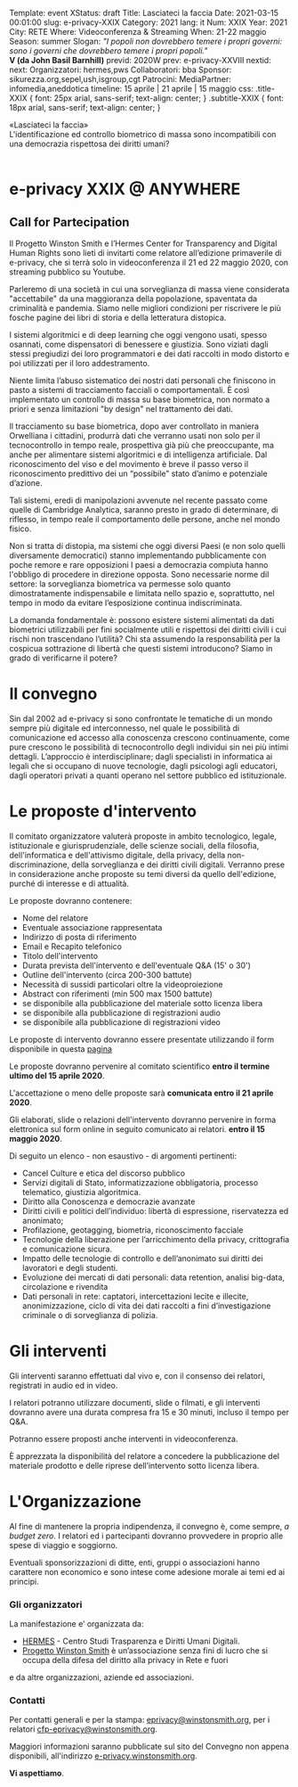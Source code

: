 Template: event
XStatus: draft
Title: Lasciateci la faccia
Date: 2021-03-15 00:01:00
slug: e-privacy-XXIX
Category: 2021
lang: it
Num: XXIX
Year: 2021
City: RETE
Where: Videoconferenza & Streaming
When: 21-22 maggio
Season: summer
Slogan: <i>"I popoli non dovrebbero temere i propri governi: sono i governi che dovrebbero temere i propri popoli."</i><br/><b>V (da John Basil Barnhill)</b>
previd: 2020W
prev: e-privacy-XXVIII
nextid:
next:
Organizzatori: hermes,pws
Collaboratori: bba
Sponsor: sikurezza.org,sepel,ush,isgroup,cgt
Patrocini:
MediaPartner: infomedia,aneddotica
timeline: 15 aprile | 21 aprile | 15 maggio
css: .title-XXIX { font: 25px arial, sans-serif; text-align: center; }   .subtitle-XXIX { font: 18px arial, sans-serif; text-align: center; }

<div class="title-XXIX">«Lasciateci la faccia»</div>
<div class="subtitle-XXIX">L'identificazione ed controllo biometrico di massa sono incompatibili con una democrazia rispettosa dei diritti umani?</div>
<br/>

# e-privacy XXIX @ ANYWHERE

## Call for Partecipation


Il Progetto Winston Smith e l’Hermes Center for Transparency and Digital Human Rights sono lieti di invitarti come relatore all’edizione primaverile di e-privacy, che si terrà solo in videoconferenza il 21 ed 22 maggio 2020, con streaming pubblico su Youtube.

Parleremo di una società in cui una sorveglianza di massa viene considerata "accettabile" da una maggioranza della popolazione, spaventata da criminalità e pandemia. Siamo nelle migliori condizioni per riscrivere le più fosche pagine dei libri di storia e della letteratura distopica.

I sistemi algoritmici e di deep learning che oggi vengono usati, spesso osannati, come dispensatori di benessere e giustizia. Sono viziati dagli stessi pregiudizi dei loro programmatori e dei dati raccolti in modo distorto e poi utilizzati per il loro addestramento.

Niente limita l’abuso sistematico dei nostri dati personali che finiscono in pasto a sistemi di tracciamento facciali o comportamentali. È così implementato un controllo di massa su base biometrica, non normato a priori e senza limitazioni "by design" nel trattamento dei dati.

Il tracciamento su base biometrica, dopo aver controllato in maniera Orwelliana i cittadini, produrrà dati che verranno usati non solo per il tecnocontrollo in tempo reale, prospettiva già più che preoccupante, ma anche per alimentare sistemi algoritmici e di intelligenza artificiale. Dal riconoscimento del viso e del movimento è breve il passo verso il riconoscimento predittivo dei un “possibile” stato d’animo e potenziale d’azione.

Tali sistemi, eredi di manipolazioni avvenute nel recente passato come quelle di Cambridge Analytica, saranno presto in grado di determinare, di riflesso, in tempo reale il comportamento delle persone, anche nel mondo fisico.

Non si tratta di distopia, ma sistemi che oggi diversi Paesi (e non solo quelli diversamente democratici) stanno implementando pubblicamente con poche remore e rare opposizioni
I paesi a democrazia compiuta hanno l'obbligo di procedere in direzione opposta. Sono necessarie norme dil settore: la sorveglianza biometrica va permesse  solo quanto dimostratamente indispensabile e limitata nello spazio e, soprattutto, nel tempo in modo da evitare l’esposizione continua indiscriminata.

La domanda fondamentale è: possono esistere sistemi alimentati da dati biometrici utilizzabili per fini socialmente utili e rispettosi dei diritti civili i cui rischi non trascendano l’utilità? Chi sta assumendo la responsabilità per la cospicua sottrazione di libertà che questi sistemi introducono? Siamo in grado di verificarne il potere? 

# Il convegno

Sin dal 2002 ad e-privacy si sono confrontate le tematiche di un mondo
sempre più digitale ed interconnesso, nel quale le possibilità di
comunicazione ed accesso alla conoscenza crescono continuamente, come
pure crescono le possibilità di tecnocontrollo degli individui sin nei
più intimi dettagli.
L’approccio è interdisciplinare; dagli
specialisti in informatica ai legali che si occupano di nuove
tecnologie, dagli psicologi agli educatori, dagli operatori privati a
quanti operano nel settore pubblico ed istituzionale.


# Le proposte d'intervento

Il comitato organizzatore valuterà proposte in ambito tecnologico,
legale, istituzionale e giurisprudenziale, delle scienze sociali,
della filosofia, dell'informatica e dell'attivismo digitale, della
privacy, della non-discriminazione, della sorveglianza e dei
diritti civili digitali.
Verranno prese in considerazione anche proposte su temi diversi da
quello dell'edizione, purché di interesse e di attualità.

Le proposte dovranno contenere:

- Nome del relatore
- Eventuale associazione rappresentata
- Indirizzo di posta di riferimento
- Email e Recapito telefonico
- Titolo dell'intervento
- Durata prevista dell'intervento e dell'eventuale Q&A (15' o 30')
- Outline dell'intervento (circa 200-300 battute)
- Necessità di sussidi particolari oltre la videoproiezione
- Abstract con riferimenti (min 500 max 1500 battute)
- se disponibile alla pubblicazione del materiale sotto licenza libera
- se disponibile alla pubblicazione di registrazioni audio
- se disponibile alla pubblicazione di registrazioni video

Le proposte di intervento dovranno essere presentate utilizzando il
form disponibile in questa  [pagina](http://e-privacy.winstonsmith.org/e-privacy-XXIX-proposta.html)

Le proposte dovranno pervenire al comitato scientifico __entro il
termine ultimo del 15 aprile 2020__.

L'accettazione o meno delle proposte sarà **comunicata entro il 21 aprile 2020**.

Gli elaborati, slide o relazioni dell'intervento dovranno pervenire in
forma elettronica sul form online in seguito comunicato ai relatori.
**entro il 15 maggio 2020**.

Di seguito un elenco - non esaustivo - di argomenti pertinenti:

- Cancel Culture e etica del discorso pubblico
- Servizi digitali di Stato, informatizzazione obbligatoria, processo telematico, giustizia algoritmica.
- Diritto alla Conoscenza e democrazie avanzate
- Diritti civili e politici dell’individuo: libertà di espressione, riservatezza ed anonimato;
- Profilazione, geotagging, biometria, riconoscimento facciale
- Tecnologie della liberazione per l’arricchimento della privacy, crittografia e comunicazione sicura.
- Impatto delle tecnologie di controllo e dell’anonimato sui diritti dei lavoratori e degli studenti.
- Evoluzione dei mercati di dati personali: data retention, analisi big-data, circolazione e rivendita
- Dati personali in rete: captatori, intercettazioni lecite e illecite, anonimizzazione, ciclo di vita dei dati raccolti a fini d’investigazione criminale o di sorveglianza di polizia.

# Gli interventi

Gli interventi saranno effettuati dal vivo e, con il consenso dei
 relatori, registrati in audio ed in video.

I relatori potranno utilizzare documenti, slide o filmati, e gli interventi
dovranno avere una durata compresa fra 15 e 30 minuti, incluso il tempo per
Q&A.

Potranno essere proposti anche interventi in videoconferenza.

È apprezzata la disponibilità del relatore a concedere la pubblicazione del
materiale prodotto e delle riprese dell’intervento sotto licenza libera.

# L'Organizzazione

Al fine di mantenere la propria indipendenza, il convegno è, come
sempre, _a budget zero_.  I relatori ed i partecipanti dovranno
provvedere in proprio alle spese di viaggio e soggiorno.

Eventuali sponsorizzazioni di ditte, enti, gruppi o associazioni hanno
carattere non economico e sono intese come adesione morale ai temi ed
ai principi.

<!--
### Sede di e-privacy 2020 spring edition

La sede di e-privacy 2020 spring edition sarà la
 [Sala conferenze "Luigi Ciminiera"](https://www.polito.it/ateneo/sedi/index.php?bl_id=TO_CIT11&fl_id=XP05&rm_id=021&lang=it)
 - Sede Centrale - Cittadella Politecnica.

![La foto ]( http://web.jus.unipi.it/wp-content/uploads/2014/04/polo_piagge.jpg)
-->

### Gli organizzatori

La manifestazione e’ organizzata da:

 - [HERMES](http://logioshermes.org/) \- Centro Studi Trasparenza e Diritti Umani Digitali.
 - [Progetto Winston Smith](http://pws.winstonsmith.org/) è un’associazione senza fini di lucro che si occupa della difesa del diritto alla privacy in Rete e fuori

e da altre organizzazioni, aziende ed associazioni.


### Contatti

Per contatti generali e per la
stampa: [eprivacy@winstonsmith.org](mailto:eprivacy@winstonsmith.org),
per i relatori
[cfp-eprivacy@winstonsmith.org](mailto:cfp-eprivacy@winstonsmith.org).

Maggiori informazioni saranno pubblicate sul sito del Convegno non appena
disponibili, all'indirizzo [e-privacy.winstonsmith.org](http://e-privacy.winstonsmith.org).

**Vi aspettiamo**.
